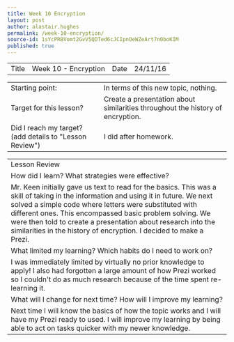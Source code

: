 ```yaml
---
title: Week 10 Encryption
layout: post
author: alastair.hughes
permalink: /week-10-encryption/
source-id: 1sYcPRBVomt2GvV5QDTed6cJCIpnOeWZeArt7n0boKIM
published: true
---
```

<table>
  <tr>
    <td>Title</td>
    <td>Week 10 - Encryption</td>
    <td>Date</td>
    <td>24/11/16</td>
  </tr>
</table>


<table>
  <tr>
    <td>Starting point:</td>
    <td>In terms of this new topic, nothing.</td>
  </tr>
  <tr>
    <td>Target for this lesson?</td>
    <td>Create a presentation about similarities throughout the history of encryption.</td>
  </tr>
  <tr>
    <td>Did I reach my target? 
(add details to "Lesson Review")</td>
    <td>I did after homework.</td>
  </tr>
</table>


<table>
  <tr>
    <td>Lesson Review</td>
  </tr>
  <tr>
    <td>How did I learn? What strategies were effective? </td>
  </tr>
  <tr>
    <td>Mr. Keen initially gave us text to read for the basics. This was a skill of taking in the information and using it in future. We next solved a simple code where letters were substituted with different ones. This encompassed basic problem solving. We were then told to create a presentation about research into the similarities in the history of encryption. I decided to make a Prezi.</td>
  </tr>
  <tr>
    <td>What limited my learning? Which habits do I need to work on? </td>
  </tr>
  <tr>
    <td>I was immediately limited by virtually no prior knowledge to apply! I also had forgotten a large amount of how Prezi worked so I couldn't do as much research because of the time spent re-learning it.</td>
  </tr>
  <tr>
    <td>What will I change for next time? How will I improve my learning?</td>
  </tr>
  <tr>
    <td>Next time I will know the basics of how the topic works and I will have my Prezi ready to used. I will improve my learning by being able to act on tasks quicker with my newer knowledge.</td>
  </tr>
</table>


